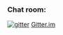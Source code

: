 ### Chat room:

[![gitter](gitter.png)](https://gitter.im/ksis-group/chat) [Gitter.im](https://gitter.im/ksis-group/chat)

